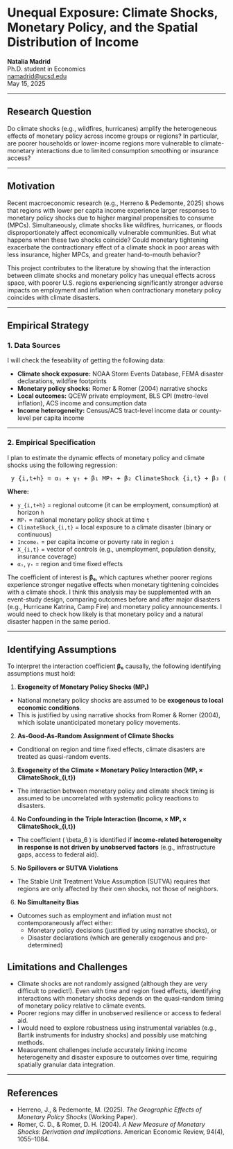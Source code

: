 # Unequal Exposure: Climate Shocks, Monetary Policy, and the Spatial Distribution of Income

**Natalia Madrid**  
Ph.D. student in Economics  
namadrid@ucsd.edu  
May 15, 2025

---

## Research Question

Do climate shocks (e.g., wildfires, hurricanes) amplify the heterogeneous effects of monetary policy across income groups or regions? In particular, are poorer households or lower-income regions more vulnerable to climate-monetary interactions due to limited consumption smoothing or insurance access?

---

## Motivation

Recent macroeconomic research (e.g., Herreno & Pedemonte, 2025) shows that regions with lower per capita income experience larger responses to monetary policy shocks due to higher marginal propensities to consume (MPCs). Simultaneously, climate shocks like wildfires, hurricanes, or floods disproportionately affect economically vulnerable communities. But what happens when these two shocks coincide? Could monetary tightening exacerbate the contractionary effect of a climate shock in poor areas with less insurance, higher MPCs, and greater hand-to-mouth behavior?

This project contributes to the literature by showing that the interaction between climate shocks and monetary policy has unequal effects across space, with poorer U.S. regions experiencing significantly stronger adverse impacts on employment and inflation when contractionary monetary policy coincides with climate disasters.

---

## Empirical Strategy

### 1. Data Sources

I will check the feseability of getting the following data:

- **Climate shock exposure:** NOAA Storm Events Database, FEMA disaster declarations, wildfire footprints  
- **Monetary policy shocks:** Romer & Romer (2004) narrative shocks  
- **Local outcomes:** QCEW private employment, BLS CPI (metro-level inflation), ACS income and consumption data  
- **Income heterogeneity:** Census/ACS tract-level income data or county-level per capita income  

---

### 2. Empirical Specification

 I plan to estimate the dynamic effects of monetary policy and climate shocks using the following regression:

<pre> y_{i,t+h} = αᵢ + γₜ + β₁ MPₜ + β₂ ClimateShock_{i,t} + β₃ (MPₜ × ClimateShock_{i,t}) + β₄ X_{i,t} + β₅ (Incomeᵢ × ClimateShock_{i,t}) + β₆ (Incomeᵢ × MPₜ × ClimateShock_{i,t}) + ε_{i,t+h} </pre>

**Where:**

- `y_{i,t+h}` = regional outcome (it can be employment, consumption) at horizon `h`
- `MPₜ` = national monetary policy shock at time `t`
- `ClimateShock_{i,t}` = local exposure to a climate disaster (binary or continuous)
- `Incomeᵢ` = per capita income or poverty rate in region `i`
- `X_{i,t}` = vector of controls (e.g., unemployment, population density, insurance coverage)
- `αᵢ`, `γₜ` = region and time fixed effects

The coefficient of interest is **β₆**, which captures whether poorer regions experience stronger negative effects when monetary tightening coincides with a climate shock. I think this analysis may be supplemented with an event-study design, comparing outcomes before and after major disasters (e.g., Hurricane Katrina, Camp Fire) and monetary policy announcements. I would need to check how likely is that monetary policy and a natural disaster happen in the same period.

---

## Identifying Assumptions

To interpret the interaction coefficient **β₆** causally, the following identifying assumptions must hold:

 1. **Exogeneity of Monetary Policy Shocks (MPₜ)**
- National monetary policy shocks are assumed to be **exogenous to local economic conditions**.
- This is justified by using narrative shocks from Romer & Romer (2004), which isolate unanticipated monetary policy movements.

2. **As-Good-As-Random Assignment of Climate Shocks**
- Conditional on region and time fixed effects, climate disasters are treated as quasi-random events.

3. **Exogeneity of the Climate × Monetary Policy Interaction (MPₜ × ClimateShock_{i,t})**
- The interaction between monetary policy and climate shock timing is assumed to be uncorrelated with systematic policy reactions to disasters.

4. **No Confounding in the Triple Interaction (Incomeᵢ × MPₜ × ClimateShock_{i,t})**
- The coefficient \( \beta_6 \) is identified if **income-related heterogeneity in response is not driven by unobserved factors** (e.g., infrastructure gaps, access to federal aid).

5. **No Spillovers or SUTVA Violations**
- The Stable Unit Treatment Value Assumption (SUTVA) requires that regions are only affected by their own shocks, not those of neighbors.

6. **No Simultaneity Bias**
- Outcomes such as employment and inflation must not contemporaneously affect either:
  - Monetary policy decisions (justified by using narrative shocks), or
  - Disaster declarations (which are generally exogenous and pre-determined)


## Limitations and Challenges

- Climate shocks are not randomly assigned (although they are very difficult to predict!). Even with time and region fixed effects, identifying interactions with monetary shocks depends on the quasi-random timing of monetary policy relative to climate events.
- Poorer regions may differ in unobserved resilience or access to federal aid.
- I would need to explore robustness using instrumental variables (e.g., Bartik instruments for industry shocks) and possibly use matching methods.
- Measurement challenges include accurately linking income heterogeneity and disaster exposure to outcomes over time, requiring spatially granular data integration.

---

## References

- Herreno, J., & Pedemonte, M. (2025). *The Geographic Effects of Monetary Policy Shocks* (Working Paper).
- Romer, C. D., & Romer, D. H. (2004). *A New Measure of Monetary Shocks: Derivation and Implications*. American Economic Review, 94(4), 1055–1084.


